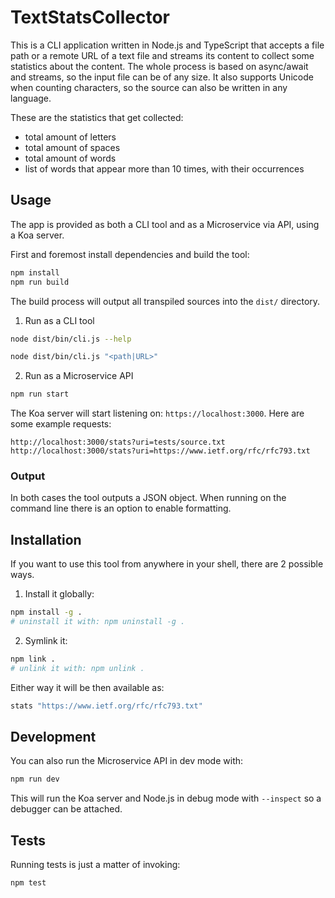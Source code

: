 # TextStatsCollector

This is a CLI application written in Node.js and TypeScript that accepts a file path or a remote URL of a text file and streams its content to collect some statistics about the content.
The whole process is based on async/await and streams, so the input file can be of any size. It also supports Unicode when counting characters, so the source can also be written in any language.

These are the statistics that get collected:
- total amount of letters
- total amount of spaces
- total amount of words
- list of words that appear more than 10 times, with their occurrences

## Usage

The app is provided as both a CLI tool and as a Microservice via API, using a Koa server.

First and foremost install dependencies and build the tool:

```bash
npm install
npm run build
```

The build process will output all transpiled sources into the `dist/` directory.

1. Run as a CLI tool

```bash
node dist/bin/cli.js --help

node dist/bin/cli.js "<path|URL>"
```

2. Run as a Microservice API

```bash
npm run start
```

The Koa server will start listening on: `https://localhost:3000`. Here are some example requests:

```text
http://localhost:3000/stats?uri=tests/source.txt
http://localhost:3000/stats?uri=https://www.ietf.org/rfc/rfc793.txt
```

### Output

In both cases the tool outputs a JSON object. When running on the command line there is an option to enable formatting.


## Installation

If you want to use this tool from anywhere in your shell, there are 2 possible ways.

1. Install it globally:
```bash
npm install -g .
# uninstall it with: npm uninstall -g .
```

2. Symlink it:
```bash
npm link .
# unlink it with: npm unlink .
```

Either way it will be then available as:

```bash
stats "https://www.ietf.org/rfc/rfc793.txt"
```

## Development

You can also run the Microservice API in dev mode with:

```bash
npm run dev
```

This will run the Koa server and Node.js in debug mode with `--inspect` so a debugger can be attached.

## Tests

Running tests is just a matter of invoking:

```bash
npm test
```
